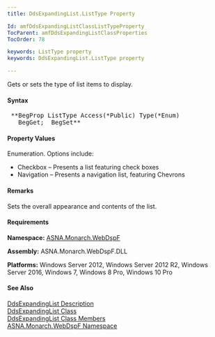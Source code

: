 ```yaml
---
title: DdsExpandingList.ListType Property

Id: amfDdsExpandingListClassListTypeProperty
TocParent: amfDdsExpandingListClassProperties
TocOrder: 78

keywords: ListType property
keywords: DdsExpandingList.ListType property

---
```


Gets or sets the type of list items to display.

#### Syntax
<pre class="prettyprint"> **BegProp ListType Access(*Public) Type(*Enum)
   BegGet;  BegSet** </pre>

#### Property Values
Enumeration. Options include:

- Checkbox  &#8211; 
	   	Presents a list featuring check boxes
- Navigation  &#8211;
	   	Presents a navigation list, featuring Chevrons

#### Remarks
Sets the overall appearance and contents of the list.

#### Requirements
**Namespace:** [ASNA.Monarch.WebDspF](amfWebDspFNamespace.html)

**Assembly:** ASNA.Monarch.WebDspF.DLL

**Platforms:** Windows Server 2012, Windows Server 2012 R2, Windows Server 2016, Windows 7, Windows 8 Pro, Windows 10 Pro

#### See Also
[DdsExpandingList Description](amfUnderstandingLists.html)<br /> [ DdsExpandingList Class](amfDdsExpandingListClass.html) <br /> [ DdsExpandingList Class Members](amfDdsExpandingListClassMembers.html) <br /> [ ASNA.Monarch.WebDspF Namespace](amfWebDspFNamespace.html) 
